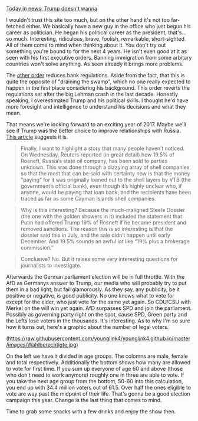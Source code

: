 ﻿[Today in news: Trump doesn't wanna](http://www.rawstory.com/2017/02/he-doesnt-like-this-sht-trump-reportedly-hates-his-job-and-his-staff-after-less-than-a-month/)

I wouldn't trust this site too much, but on the other hand it's not too far-fetched either. We basically have a new guy in the office who just begun his career as politician. He began his political career as the president, that's... so much. Interesting, ridiculous, brave, foolish, remarkable, short-sighted. All of them come to mind when thinking about it. You don't try out something you're bound to for the next 4 years. He isn't even good at it as seen with his first executive orders. Banning immigration from some arbitary countries won't solve anything. As seen already it brings more problems. 

The [other order](http://nypost.com/2017/02/04/trump-scales-back-banking-regulations-with-executive-order/) reduces bank regulations. Aside from the fact, that this is quite the opposite of "draining the swamp", which no one really expected to happen in the first place considering his background. This order reverts the regulations set after the big Lehman crash in the last decade. Honestly speaking, I overestimated Trump and his political skills. I thought he'd have more foresight and intelligence to understand his decisions and what they mean. 

That means we're looking forward to an exciting year of 2017. Maybe we'll see if Trump was the better choice to improve relationships with Russia. [This article](https://medium.com/@yonatanzunger/trial-balloon-for-a-coup-e024990891d5#.pe73xd8py) suggests it is. 

>Finally, I want to highlight a story that many people haven’t noticed. On Wednesday, Reuters reported (in great detail) how 19.5% of Rosneft, Russia’s state oil company, has been sold to parties unknown. This was done through a dizzying array of shell companies, so that the most that can be said with certainty now is that the money “paying” for it was originally loaned out to the shell layers by VTB (the government’s official bank), even though it’s highly unclear who, if anyone, would be paying that loan back; and the recipients have been traced as far as some Cayman Islands shell companies.

>Why is this interesting? Because the much-maligned Steele Dossier (the one with the golden showers in it) included the statement that Putin had offered Trump 19% of Rosneft if he became president and removed sanctions. The reason this is so interesting is that the dossier said this in July, and the sale didn’t happen until early December. And 19.5% sounds an awful lot like “19% plus a brokerage commission.”

>Conclusive? No. But it raises some very interesting questions for journalists to investigate.

Afterwards the German parliament election will be in full throttle. With the AfD as Germanys answer to Trump, our media who will probably try to put them in a bad light, but fail glamorously. As they say, any publicity, be it positive or negative, is good publicity. No one knows what to vote for except for the elder, who just vote for the same yet again. So CDU/CSU with Merkel on the will win yet again. AfD surpasses SPD and join the parliament. Possibly as governing party right on the spot, cause SPD, Green party and the Lefts lose voters in the thousands. It's interesting. 
As to why I'm so sure how it turns out, here's a graphic about the number of legal voters.

(https://raw.githubusercontent.com/younglink4/younglink4.github.io/master/images/Wahlberechtigte.jpg)

On the left we have it divided in age groups. The colomns are male, female and total respectively. Additionally the bottom shows how many are allowed to vote for first time. 
If you sum up everyone of age 60 and above (those who don't need to work anymore) roughly one in three are able to vote. If you take the next age group from the bottom, 50-60 into this calculation, you end up with 34.4 million voters out of 61.5. Over half the ones eligible to vote are way past the midpoint of their life. That's gonna be a good election campaign this year. Change is the last thing that comes to mind.

Time to grab some snacks with a few drinks and enjoy the show then.